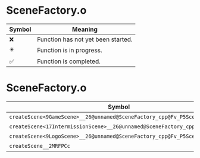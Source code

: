 # SceneFactory.o
| Symbol | Meaning 
| ------------- | ------------- 
| :x: | Function has not yet been started. 
| :eight_pointed_black_star: | Function is in progress. 
| :white_check_mark: | Function is completed. 


# SceneFactory.o
| Symbol | Decompiled? |
| ------------- | ------------- |
| `createScene<9GameScene>__26@unnamed@SceneFactory_cpp@Fv_P5Scene` | :x: |
| `createScene<17IntermissionScene>__26@unnamed@SceneFactory_cpp@Fv_P5Scene` | :x: |
| `createScene<9LogoScene>__26@unnamed@SceneFactory_cpp@Fv_P5Scene` | :x: |
| `createScene__2MRFPCc` | :x: |
